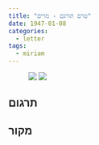 ```yaml
---
title: "טרם תורגם - מרים"
date: 1947-01-08
categories:
  - letter
tags:
  - miriam
---
```


<figure class="half">
    <a  href="/pupko-papers/assets/images/1947-01-08-miriam-1.jpg">
    <img src="/pupko-papers/assets/images/1947-01-08-miriam-1.jpg"></a>
    <a  href="/pupko-papers/assets/images/1947-01-08-miriam-2.jpg">
    <img src="/pupko-papers/assets/images/1947-01-08-miriam-2.jpg"></a>
</figure>

## תרגום

## מקור
